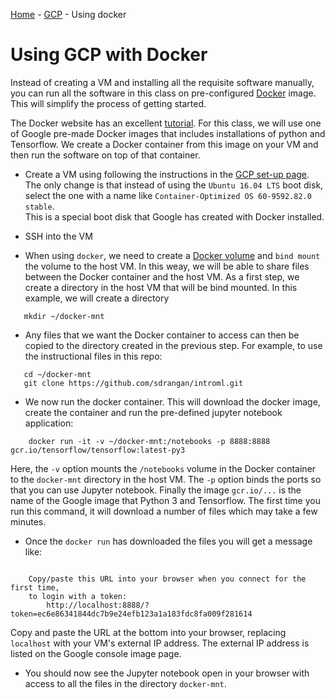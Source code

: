 [Home](../sequence.md) - [GCP](./readme.md) - Using docker

# Using GCP with Docker 

Instead of creating a VM and installing all the requisite software
manually, you can run all the software in this class on pre-configured
[Docker](https://docs.docker.com) image.  This will simplify the process of
getting started.  

The Docker website has an excellent
[tutorial](https://docs.docker.com/get-started/).  For this class, we will use
one of Google pre-made Docker images that includes installations of python
and Tensorflow.  We create a Docker container from this image on your VM
and then run the software on top of that container.

* Create a VM using following the instructions in the [GCP set-up page](./getting_started.md).
The only change is that instead of using the `Ubuntu 16.04 LTS` boot disk, select the
one with a name like `Container-Optimized OS 60-9592.82.0 stable`.  
This is a special boot disk that Google has created with Docker installed.

* SSH into the VM
* When using `docker`, we need to create a
[Docker volume](https://docs.docker.com/engine/admin/volumes/volumes/) and `bind mount`
the volume to the host VM.  In this weay, we will be able to share files between
the Docker container and the host VM.  As a first step, we create a directory in the host VM
that will be bind mounted.  In this example, we will create a directory
~~~
   mkdir ~/docker-mnt
~~~
* Any files that we want the Docker container to access can then be copied to 
the directory created in the previous step.  For example,
to use the instructional files in this repo:
~~~
   cd ~/docker-mnt
   git clone https://github.com/sdrangan/introml.git
~~~
* We now run the docker container.  This will download the docker image, create the container
and run the pre-defined jupyter notebook application:
~~~
    docker run -it -v ~/docker-mnt:/notebooks -p 8888:8888 gcr.io/tensorflow/tensorflow:latest-py3
~~~
Here, the `-v` option mounts the `/notebooks` volume in the Docker container to the
`docker-mnt` directory in the host VM.  The `-p` option binds the ports so that
you can use Jupyter notebook.  Finally the image `gcr.io/...` is the name of 
the Google image that Python 3 and Tensorflow.
The first time you run this command, it will download a number of files 
which may take a few minutes.
* Once the `docker run` has downloaded the files you will get a message like:
~~~
 
    Copy/paste this URL into your browser when you connect for the first time,
    to login with a token:
        http://localhost:8888/?token=ec6e86341844dc7b9e24efb123a1a183fdc8fa009f281614
~~~
Copy and paste the URL at the bottom into your browser, replacing `localhost` with your
VM's external IP address.  The external IP address is listed on the Google console 
image page.
* You should now see the Jupyter notebook open in your browser with access to all the files
in the directory `docker-mnt`.



